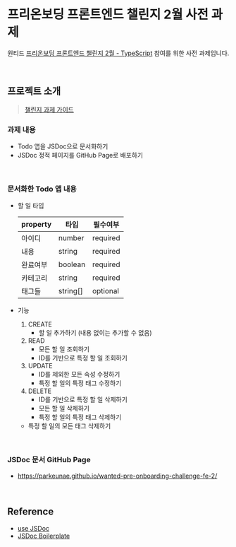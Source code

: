 # 프리온보딩 프론트엔드 챌린지 2월 사전 과제
원티드 [프리온보딩 프론트엔드 챌린지 2월 - TypeScript](https://www.wanted.co.kr/events/pre_challenge_fe_6) 참여를 위한 사전 과제입니다.

<br>

## 프로젝트 소개
> [챌린지 과제 가이드](https://gist.github.com/pocojang/3c3d4470a3d2a978b5ebfb3f613e40fa)

### 과제 내용

- Todo 앱을 JSDoc으로 문서화하기
- JSDoc 정적 페이지를 GitHub Page로 배포하기

<br>

### 문서화한 Todo 앱 내용

- 할 일 타입

  |property|타입|필수여부|
  |-|-|-|
  |아이디|number|required|
  |내용|string|required|
  |완료여부|boolean|required|
  |카테고리|string|required|
  |태그들|string[]|optional|

- 기능
  1. CREATE 
      - 할 일 추가하기 (내용 없이는 추가할 수 없음)
  2. READ
      - 모든 할 일 조회하기
      - ID를 기반으로 특정 할 일 조회하기
  3. UPDATE
      - ID를 제외한 모든 속성 수정하기
      - 특정 할 일의 특정 태그 수정하기
  4. DELETE
      - ID를 기반으로 특정 할 일 삭제하기
      - 모든 할 일 삭제하기
      - 특정 할 일의 특정 태그 삭제하기
    - 특정 할 일의 모든 태그 삭제하기

<br>

### JSDoc 문서 GitHub Page
- https://parkeunae.github.io/wanted-pre-onboarding-challenge-fe-2/

<br>

## Reference
- [use JSDoc](https://jsdoc.app)
- [JSDoc Boilerplate](https://github.com/pocojang/jsdoc-boilerplate)
